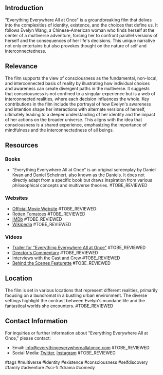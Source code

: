## Introduction
"Everything Everywhere All at Once" is a groundbreaking film that delves into the complexities of identity, existence, and the choices that define us. It follows Evelyn Wang, a Chinese-American woman who finds herself at the center of a multiverse adventure, forcing her to confront parallel versions of herself and the consequences of her life's decisions. This unique narrative not only entertains but also provokes thought on the nature of self and interconnectedness.

## Relevance
The film supports the view of consciousness as the fundamental, non-local, and interconnected basis of reality by illustrating how individual choices and awareness can create divergent paths in the multiverse. It suggests that consciousness is not confined to a singular experience but is a web of interconnected realities, where each decision influences the whole. Key contributions in the film include the portrayal of how Evelyn's awareness and intention shape her interactions with alternate versions of herself, ultimately leading to a deeper understanding of her identity and the impact of her actions on the broader universe. This aligns with the idea that consciousness is a shared experience, emphasizing the importance of mindfulness and the interconnectedness of all beings.

## Resources

### Books
- "Everything Everywhere All at Once" is an original screenplay by Daniel Kwan and Daniel Scheinert, also known as the Daniels. It does not directly adapt from a specific book but draws inspiration from various philosophical concepts and multiverse theories. #TOBE_REVIEWED

### Websites
- [Official Movie Website](https://www.everythingeverywhereallatonce.com) #TOBE_REVIEWED
- [Rotten Tomatoes](https://www.rottentomatoes.com/m/everything_everywhere_all_at_once) #TOBE_REVIEWED
- [IMDb](https://www.imdb.com/title/tt6710474/) #TOBE_REVIEWED
- [Wikipedia](https://en.wikipedia.org/wiki/Everything_Everywhere_All_at_Once) #TOBE_REVIEWED

### Videos
- [Trailer for "Everything Everywhere All at Once"](https://www.youtube.com/watch?v=your_trailer_link) #TOBE_REVIEWED
- [Director's Commentary](https://www.youtube.com/watch?v=your_commentary_link) #TOBE_REVIEWED
- [Interviews with the Cast and Crew](https://www.youtube.com/watch?v=your_interview_link) #TOBE_REVIEWED
- [Behind the Scenes Featurette](https://www.youtube.com/watch?v=your_behind_the_scenes_link) #TOBE_REVIEWED

## Location
The film is set in various locations that represent different realities, primarily focusing on a laundromat in a bustling urban environment. The diverse settings highlight the contrast between Evelyn's mundane life and the fantastical worlds she encounters. #TOBE_REVIEWED

## Contact Information
For inquiries or further information about "Everything Everywhere All at Once," please contact:
- Email: info@everythingeverywhereallatonce.com #TOBE_REVIEWED
- Social Media: [Twitter](https://twitter.com/your_twitter_link), [Instagram](https://instagram.com/your_instagram_link) #TOBE_REVIEWED

#tags 
#multiverse #identity #existence #consciousness #selfdiscovery #family #adventure #sci-fi #drama #comedy
